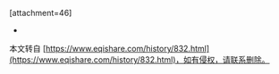 \[attachment=46\]

-

本文转自 [https://www.eqishare.com/history/832.html](https://www.eqishare.com/history/832.html)，如有侵权，请联系删除。